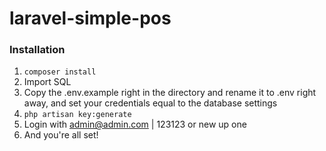 # laravel-simple-pos


### Installation

1. ```composer install ```
2. Import SQL
3. Copy the .env.example right in the directory and rename it to .env right away, and set your credentials equal to the database settings
3. ```php artisan key:generate```
4. Login with admin@admin.com | 123123 or new up one
5. And you're all set!




